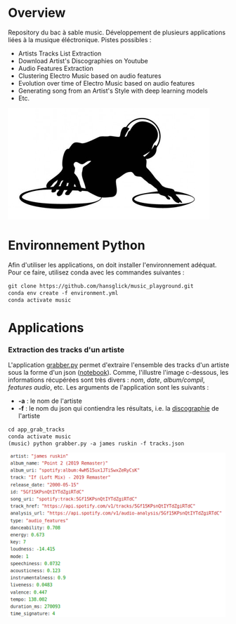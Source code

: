 # Overview

Repository du bac à sable music. Développement de plusieurs applications liées à la musique éléctronique. Pistes possibles :
 * Artists Tracks List Extraction
 * Download Artist's Discographies on Youtube
 * Audio Features Extraction
 * Clustering Electro Music based on audio features
 * Evolution over time of Electro Music based on audio features
 * Generating song from an Artist's Style with deep learning models
 * Etc.


<img src="img/musichp.PNG" width="458">


# Environnement Python

Afin d'utiliser les applications, on doit installer l'environnement adéquat. Pour ce faire, utilisez conda avec les commandes suivantes :
```
git clone https://github.com/hansglick/music_playground.git
conda env create -f environment.yml
conda activate music
```

# Applications

### **Extraction des tracks d'un artiste**

L'application [grabber.py](https://github.com/hansglick/music_playground/blob/master/app_grab_tracks/grabber.py) permet d'extraire l'ensemble des tracks d'un artiste sous la forme d'un json ([notebook](https://github.com/hansglick/music_playground/blob/master/app_grab_tracks/grabber.ipynb)). Comme, l'illustre l'image c-dessous, les informations récupérées sont très divers : *nom*, *date*, *album/compil*, *features audio*, etc. Les arguments de l'application sont les suivants : 
 * **-a** : le nom de l'artiste
 * **-f** : le nom du json qui contiendra les résultats, i.e. la [discographie](https://github.com/hansglick/music_playground/blob/master/app_grab_tracks/tracks.json) de l'artiste

```
cd app_grab_tracks
conda activate music
(music) python grabber.py -a james ruskin -f tracks.json
```

<img src="img/trackdata.PNG" width="495">



